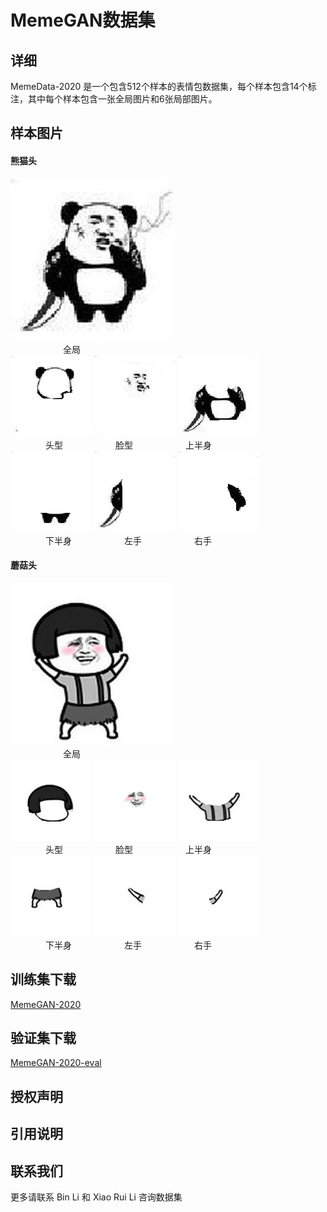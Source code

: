 # MemeGAN数据集
## 详细
MemeData-2020 是一个包含512个样本的表情包数据集，每个样本包含14个标注，其中每个样本包含一张全局图片和6张局部图片。
## 样本图片
#### 熊猫头
![Image text](https://github.com/fesfa/MemeGAN/blob/main/images/110_global.jpg)  
&emsp;&emsp;&emsp;&emsp;&emsp;&emsp;全局  
![Image text](https://github.com/fesfa/MemeGAN/blob/main/images/110_head.jpg)  ![Image text](https://github.com/fesfa/MemeGAN/blob/main/images/110_face.jpg)  ![Image text](https://github.com/fesfa/MemeGAN/blob/main/images/110_upbody.jpg)  
&emsp;&emsp;&emsp;&emsp;头型&emsp;&emsp;&emsp;&emsp;&emsp;&emsp;脸型&emsp;&emsp;&emsp;&emsp;&emsp;&emsp;上半身  
![Image text](https://github.com/fesfa/MemeGAN/blob/main/images/110_downbody.jpg)  ![Image text](https://github.com/fesfa/MemeGAN/blob/main/images/110_lefthand.jpg)  ![Image text](https://github.com/fesfa/MemeGAN/blob/main/images/110_righthand.jpg)  
&emsp;&emsp;&emsp;&emsp;下半身&emsp;&emsp;&emsp;&emsp;&emsp;&emsp;左手&emsp;&emsp;&emsp;&emsp;&emsp;&emsp;右手     
#### 蘑菇头
![Image text](https://github.com/fesfa/MemeGAN/blob/main/images/453_global.jpg)  
&emsp;&emsp;&emsp;&emsp;&emsp;&emsp;全局  
![Image text](https://github.com/fesfa/MemeGAN/blob/main/images/453_head.jpg)  ![Image text](https://github.com/fesfa/MemeGAN/blob/main/images/453_face.jpg)  ![Image text](https://github.com/fesfa/MemeGAN/blob/main/images/453_upbody.jpg)  
&emsp;&emsp;&emsp;&emsp;头型&emsp;&emsp;&emsp;&emsp;&emsp;&emsp;脸型&emsp;&emsp;&emsp;&emsp;&emsp;&emsp;上半身  
![Image text](https://github.com/fesfa/MemeGAN/blob/main/images/453_downbody.jpg)  ![Image text](https://github.com/fesfa/MemeGAN/blob/main/images/453_lefthand.jpg)  ![Image text](https://github.com/fesfa/MemeGAN/blob/main/images/453_righthand.jpg)  
&emsp;&emsp;&emsp;&emsp;下半身&emsp;&emsp;&emsp;&emsp;&emsp;&emsp;左手&emsp;&emsp;&emsp;&emsp;&emsp;&emsp;右手     
## 训练集下载
[MemeGAN-2020](https://github.com/fesfa/MemeGAN/blob/main/MemeData-2020.rar)
## 验证集下载
[MemeGAN-2020-eval](https://github.com/fesfa/MemeGAN/blob/main/MemeGAN-2020-eval.rar)
## 授权声明
## 引用说明
## 联系我们
更多请联系 Bin Li 和 Xiao Rui Li 咨询数据集
